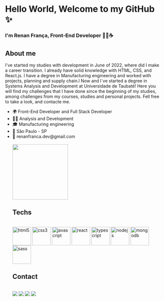 # Hello World, Welcome to my GitHub ✨
### I'm Renan França, Front-End Developer 👨‍💻☕


## About me
I've started my studies with development in June of 2022, where did I make a career transition. I already have solid knowledge with HTML, CSS, and React.js.
I have a degree in Manufacturing engineering and worked with projects, planning and supply chain.l Now and I´ve started a degree in Systems Analysis and Development at Universidade de Taubaté!
Here you will find my challenges that I have done since the beginning of my studies, among challenges from my courses, studies and personal projects.
Fell free to take a look, and contacte me.

<ul>
 <li>🌍 Front-End Developer and Full Stack Developer</li>
 <li>👨‍💻 Analysis and Development</li>
 <li>🎓 Manufacturing engineering</li>
 <li>📍 São Paulo - SP</li>
 <li>📧 renanfranca.dev@gmail.com</li>
<br>
 <div>
   <a href"https://github.com/RenanFrancaDev">
    <img height="180em" src="https://github-readme-stats.vercel.app/api?username=RenanFrancaDev&show_icons=true&theme=dark">
 </div>

  ## Techs
  <div style="display:inline_block"><br>
   <img align="center" alt="html5" height="60" width="60" src="https://cdn.jsdelivr.net/gh/devicons/devicon/icons/html5/html5-original-wordmark.svg">
   <img align="center" alt="css3" height="60" width="60" src="https://cdn.jsdelivr.net/gh/devicons/devicon/icons/css3/css3-original-wordmark.svg">
   <img align="center" alt="javascript" height="60" width="60" src="https://cdn.jsdelivr.net/gh/devicons/devicon/icons/javascript/javascript-original.svg">
   <img align="center" alt="react" height="60" width="60" src="https://cdn.jsdelivr.net/gh/devicons/devicon/icons/react/react-original-wordmark.svg" />
   <img align="center" alt="typescript" height="60" width="60" src="https://cdn.jsdelivr.net/gh/devicons/devicon/icons/typescript/typescript-original.svg" />
   <img align="center" alt="nodejs" height="60" width="60" src="https://cdn.jsdelivr.net/gh/devicons/devicon/icons/nodejs/nodejs-original.svg" />
   <img align="center" alt="mongodb" height="60" width="60" src="https://www.cdnlogo.com/logos/m/30/mongodb-icon.svg">
   <img align="center" alt="sass" height="60" width="60" src="https://www.cdnlogo.com/logos/s/63/sass.svg" />
   
           
   
  </div>
                
  ## Contact
  
  <div><br>
   <a href="mailto:renanfranca.dev@gmail.com"  target="_blank"><img src="https://img.shields.io/badge/Gmail-D14836?style=for-the-badge&logo=gmail&logoColor=white"></a>
   <a href="https://www.linkedin.com/in/renan-franca/"  target="_blank"><img style="height 800" src="https://img.shields.io/badge/LinkedIn-0077B5?style=for-the-badge&logo=linkedin&logoColor=white"></a>
   <a href="firecbb#4551" target="_blank"><img src="https://img.shields.io/badge/Discord-7289DA?style=for-the-badge&logo=discord&logoColor=white"></a> 
   <a href="https://wa.me/5512996190019/" target="_blank"><img src="https://img.shields.io/badge/WhatsApp-25D366?style=for-the-badge&logo=whatsapp&logoColor=white"></a>
  </div>
  
